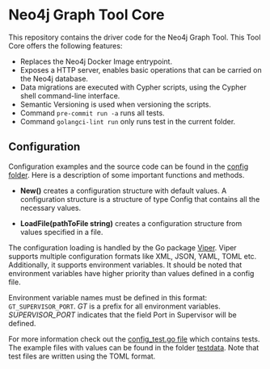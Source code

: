 # Neo4j Graph Tool Core

This repository contains the driver code for the Neo4j Graph Tool. This Tool Core offers the following features:

- Replaces the Neo4j Docker Image entrypoint.
- Exposes a HTTP server, enables basic operations that can be carried on the Neo4j database.
- Data migrations are executed with Cypher scripts, using the Cypher shell command-line interface.
- Semantic Versioning is used when versioning the scripts.
- Command ```pre-commit run -a``` runs all tests.
- Command ```golangci-lint run``` only runs test in the current folder.

## Configuration

Configuration examples and the source code can be found in the [config folder](config).
Here is a description of some important functions and methods.

- **New()** creates a configuration structure with default values.
    A configuration structure is a structure of type Config that contains all the necessary values.

- **LoadFile(pathToFile string)** creates a configuration structure from values specified in a file.

The configuration loading is handled by the Go package [Viper](https://github.com/spf13/viper).
Viper supports multiple configuration formats like XML, JSON, YAML, TOML etc.
Additionally, it supports environment variables. It should be noted that environment variables have higher priority
than values defined in a config file.

Environment variable names must be defined in this format: ```GT_SUPERVISOR_PORT```.
*GT* is a prefix for all environment variables.
*SUPERVISOR_PORT* indicates that the field Port in Supervisor will be defined.

For more information check out the [config_test.go file](config/config_test.go) which contains tests.
The example files with values can be found in the folder [testdata](config/testdata/).
Note that test files are written using the TOML format.
